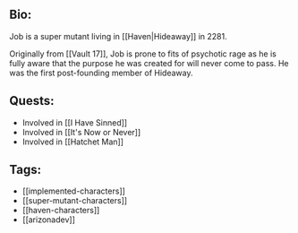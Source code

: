 ## Bio:

Job is a super mutant living in [[Haven|Hideaway]] in 2281.

Originally from [[Vault 17]], Job is prone to fits of psychotic rage as he is fully aware that the purpose he was created for will never come to pass. He was the first post-founding member of Hideaway.

## Quests:

- Involved in [[I Have Sinned]]
- Involved in [[It's Now or Never]]
- Involved in [[Hatchet Man]]

## Tags:

- [[implemented-characters]]
- [[super-mutant-characters]]
- [[haven-characters]]
- [[arizonadev]]